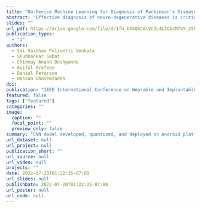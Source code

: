 ```yaml
---
title: "On-Device Machine Learning for Diagnosis of Parkinson's Disease from Hand Drawn Artifacts"
abstract: "Effective diagnosis of neuro-degenerative diseases is critical in providing early treatments, which in turn can lead to substantial savings in medical costs. Machine learning models can help with the diagnosis of such diseases like Parkinson’s and aid in assessing disease symptoms. This work introduces a novel system that integrates pervasive computing, mobile sensing, and machine learning to classify hand-drawn images and provide diagnostic insights for screening of Parkinson's disease patients. We design a computational framework that combines data augmentation techniques with optimized convolutional neural network design for on-device and real-time image classification. We assess the performance of the proposed system using two datasets of images of Archimedean spirals drawn by hand and demonstrate that our approach achieves 76% and 83% accuracy respectively. Thanks to 4x memory reduction via integer quantization, our system can run fast on an Android smartphone. Our study demonstrates that pervasive computing may offer an inexpensive and effective tool for early diagnosis of Parkinson's disease."
slides: ""
url_pdf: https://drive.google.com/file/d/1fn_bXkQ5CAiVcOL4L5QbzM79Y_2SFyNU/view?usp=sharing
publication_types:
  - "1"
authors:
  - Sai Vaibhav Polisetti Venkata
  - Shubhankar Sabat
  - Chinmay Anand Deshpande
  - Asiful Arefeen
  - Daniel Peterson
  - Hassan Ghasemzadeh
doi: 
publication: "IEEE International Conference on Wearable and Implantable Body Sensor Networks (BSN’22)"
featured: false
tags: ["featured"]
categories: ""
image:
  caption: ""
  focal_point: ""
  preview_only: false
summary: "CNN model developed, quantized, and deployed on Android platform to screen PD patients from hand-drawn spirals"
url_dataset: null
url_project: null
publication_short: ""
url_source: null
url_video: null
projects: ""
date: 2022-07-20T01:22:35-07:00
url_slides: null
publishDate: 2022-07-20T01:22:35-07:00
url_poster: null
url_code: null
---
```

